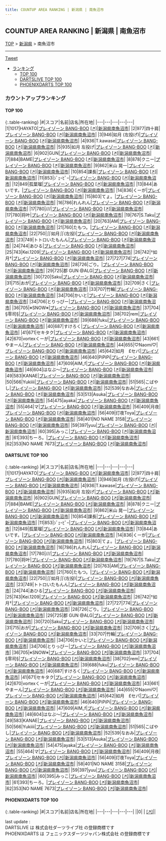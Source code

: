 ```yaml
---
title: COUNTUP AREA RANKING | 新潟県 | 南魚沼市
---
```

## COUNTUP AREA RANKING | 新潟県 | 南魚沼市

[TOP](/darts/rank/) > [新潟県](/darts/rank/新潟県/) > 南魚沼市

___

<a href="https://twitter.com/share?ref_src=twsrc%5Etfw" data-text="COUNTUP AREA RANKING | 新潟県南魚沼市" class="twitter-share-button" data-hashtags="DARTSLIVE,PHOENIXDARTS,darts,ダーツ" data-show-count="false">Tweet</a>

* [ランキング](#カウントアップランキング)
    * [TOP 100](#top-100)
    * [DARTSLIVE TOP 100](#dartslive-top-100)
    * [PHOENIXDARTS TOP 100](#phoenixdarts-top-100)

### カウントアップランキング

#### TOP 100



{:.table-ranking}
|#|スコア|名前|店名|所在地|
|---|---|---|---|---|
|1|1017|<span class="rank-name-dl">HAYATO</span>|<a href="/darts/rank/shops/83662fe3fa4c6ec125d56fb0e5c39bac.html">プレイゾーン BANG-BOO</a> <a href="https://search.dartslive.com/jp/shop/83662fe3fa4c6ec125d56fb0e5c39bac">[↗]</a>|<a href="/darts/rank/新潟県/南魚沼市">新潟県南魚沼市</a>|
|2|977|<span class="rank-name-dl">四十肩</span>|<a href="/darts/rank/shops/83662fe3fa4c6ec125d56fb0e5c39bac.html">プレイゾーン BANG-BOO</a> <a href="https://search.dartslive.com/jp/shop/83662fe3fa4c6ec125d56fb0e5c39bac">[↗]</a>|<a href="/darts/rank/新潟県/南魚沼市">新潟県南魚沼市</a>|
|3|946|<span class="rank-name-dl">如月 (左投げ)</span>|<a href="/darts/rank/shops/83662fe3fa4c6ec125d56fb0e5c39bac.html">プレイゾーン BANG-BOO</a> <a href="https://search.dartslive.com/jp/shop/83662fe3fa4c6ec125d56fb0e5c39bac">[↗]</a>|<a href="/darts/rank/新潟県/南魚沼市">新潟県南魚沼市</a>|
|4|936|<span class="rank-name-dl">T.kawase</span>|<a href="/darts/rank/shops/83662fe3fa4c6ec125d56fb0e5c39bac.html">プレイゾーン BANG-BOO</a> <a href="https://search.dartslive.com/jp/shop/83662fe3fa4c6ec125d56fb0e5c39bac">[↗]</a>|<a href="/darts/rank/新潟県/南魚沼市">新潟県南魚沼市</a>|
|5|935|<span class="rank-name-dl">如月 左投げ</span>|<a href="/darts/rank/shops/83662fe3fa4c6ec125d56fb0e5c39bac.html">プレイゾーン BANG-BOO</a> <a href="https://search.dartslive.com/jp/shop/83662fe3fa4c6ec125d56fb0e5c39bac">[↗]</a>|<a href="/darts/rank/新潟県/南魚沼市">新潟県南魚沼市</a>|
|6|902|<span class="rank-name-dl">GUN</span>|<a href="/darts/rank/shops/83662fe3fa4c6ec125d56fb0e5c39bac.html">プレイゾーン BANG-BOO</a> <a href="https://search.dartslive.com/jp/shop/83662fe3fa4c6ec125d56fb0e5c39bac">[↗]</a>|<a href="/darts/rank/新潟県/南魚沼市">新潟県南魚沼市</a>|
|7|884|<span class="rank-name-dl">BAME</span>|<a href="/darts/rank/shops/83662fe3fa4c6ec125d56fb0e5c39bac.html">プレイゾーン BANG-BOO</a> <a href="https://search.dartslive.com/jp/shop/83662fe3fa4c6ec125d56fb0e5c39bac">[↗]</a>|<a href="/darts/rank/新潟県/南魚沼市">新潟県南魚沼市</a>|
|8|878|<span class="rank-name-dl">クニー</span>|<a href="/darts/rank/shops/83662fe3fa4c6ec125d56fb0e5c39bac.html">プレイゾーン BANG-BOO</a> <a href="https://search.dartslive.com/jp/shop/83662fe3fa4c6ec125d56fb0e5c39bac">[↗]</a>|<a href="/darts/rank/新潟県/南魚沼市">新潟県南魚沼市</a>|
|9|862|<span class="rank-name-dl">米山 晃一</span>|<a href="/darts/rank/shops/83662fe3fa4c6ec125d56fb0e5c39bac.html">プレイゾーン BANG-BOO</a> <a href="https://search.dartslive.com/jp/shop/83662fe3fa4c6ec125d56fb0e5c39bac">[↗]</a>|<a href="/darts/rank/新潟県/南魚沼市">新潟県南魚沼市</a>|
|10|854|<span class="rank-name-dl">課長</span>|<a href="/darts/rank/shops/83662fe3fa4c6ec125d56fb0e5c39bac.html">プレイゾーン BANG-BOO</a> <a href="https://search.dartslive.com/jp/shop/83662fe3fa4c6ec125d56fb0e5c39bac">[↗]</a>|<a href="/darts/rank/新潟県/南魚沼市">新潟県南魚沼市</a>|
|11|853|<span class="rank-name-dl">ｼﾞｪｰﾋﾟｰ</span>|<a href="/darts/rank/shops/83662fe3fa4c6ec125d56fb0e5c39bac.html">プレイゾーン BANG-BOO</a> <a href="https://search.dartslive.com/jp/shop/83662fe3fa4c6ec125d56fb0e5c39bac">[↗]</a>|<a href="/darts/rank/新潟県/南魚沼市">新潟県南魚沼市</a>|
|12|849|<span class="rank-name-dl">孤葉瑠</span>|<a href="/darts/rank/shops/83662fe3fa4c6ec125d56fb0e5c39bac.html">プレイゾーン BANG-BOO</a> <a href="https://search.dartslive.com/jp/shop/83662fe3fa4c6ec125d56fb0e5c39bac">[↗]</a>|<a href="/darts/rank/新潟県/南魚沼市">新潟県南魚沼市</a>|
|13|844|<span class="rank-name-dl">あいです。</span>|<a href="/darts/rank/shops/83662fe3fa4c6ec125d56fb0e5c39bac.html">プレイゾーン BANG-BOO</a> <a href="https://search.dartslive.com/jp/shop/83662fe3fa4c6ec125d56fb0e5c39bac">[↗]</a>|<a href="/darts/rank/新潟県/南魚沼市">新潟県南魚沼市</a>|
|14|836|<span class="rank-name-dl">くーが</span>|<a href="/darts/rank/shops/83662fe3fa4c6ec125d56fb0e5c39bac.html">プレイゾーン BANG-BOO</a> <a href="https://search.dartslive.com/jp/shop/83662fe3fa4c6ec125d56fb0e5c39bac">[↗]</a>|<a href="/darts/rank/新潟県/南魚沼市">新潟県南魚沼市</a>|
|15|803|<span class="rank-name-dl">てょ。</span>|<a href="/darts/rank/shops/83662fe3fa4c6ec125d56fb0e5c39bac.html">プレイゾーン BANG-BOO</a> <a href="https://search.dartslive.com/jp/shop/83662fe3fa4c6ec125d56fb0e5c39bac">[↗]</a>|<a href="/darts/rank/新潟県/南魚沼市">新潟県南魚沼市</a>|
|16|786|<span class="rank-name-dl">れんれん</span>|<a href="/darts/rank/shops/83662fe3fa4c6ec125d56fb0e5c39bac.html">プレイゾーン BANG-BOO</a> <a href="https://search.dartslive.com/jp/shop/83662fe3fa4c6ec125d56fb0e5c39bac">[↗]</a>|<a href="/darts/rank/新潟県/南魚沼市">新潟県南魚沼市</a>|
|17|780|<span class="rank-name-dl">///</span>|<a href="/darts/rank/shops/83662fe3fa4c6ec125d56fb0e5c39bac.html">プレイゾーン BANG-BOO</a> <a href="https://search.dartslive.com/jp/shop/83662fe3fa4c6ec125d56fb0e5c39bac">[↗]</a>|<a href="/darts/rank/新潟県/南魚沼市">新潟県南魚沼市</a>|
|17|780|<span class="rank-name-dl">将叶</span>|<a href="/darts/rank/shops/83662fe3fa4c6ec125d56fb0e5c39bac.html">プレイゾーン BANG-BOO</a> <a href="https://search.dartslive.com/jp/shop/83662fe3fa4c6ec125d56fb0e5c39bac">[↗]</a>|<a href="/darts/rank/新潟県/南魚沼市">新潟県南魚沼市</a>|
|19|767|<span class="rank-name-dl">S.Taku</span>|<a href="/darts/rank/shops/83662fe3fa4c6ec125d56fb0e5c39bac.html">プレイゾーン BANG-BOO</a> <a href="https://search.dartslive.com/jp/shop/83662fe3fa4c6ec125d56fb0e5c39bac">[↗]</a>|<a href="/darts/rank/新潟県/南魚沼市">新潟県南魚沼市</a>|
|20|763|<span class="rank-name-dl">AM</span>|<a href="/darts/rank/shops/83662fe3fa4c6ec125d56fb0e5c39bac.html">プレイゾーン BANG-BOO</a> <a href="https://search.dartslive.com/jp/shop/83662fe3fa4c6ec125d56fb0e5c39bac">[↗]</a>|<a href="/darts/rank/新潟県/南魚沼市">新潟県南魚沼市</a>|
|21|760|<span class="rank-name-dl">たもつ。</span>|<a href="/darts/rank/shops/83662fe3fa4c6ec125d56fb0e5c39bac.html">プレイゾーン BANG-BOO</a> <a href="https://search.dartslive.com/jp/shop/83662fe3fa4c6ec125d56fb0e5c39bac">[↗]</a>|<a href="/darts/rank/新潟県/南魚沼市">新潟県南魚沼市</a>|
|22|750|<span class="rank-name-dl">∬如月∬(左投)</span>|<a href="/darts/rank/shops/83662fe3fa4c6ec125d56fb0e5c39bac.html">プレイゾーン BANG-BOO</a> <a href="https://search.dartslive.com/jp/shop/83662fe3fa4c6ec125d56fb0e5c39bac">[↗]</a>|<a href="/darts/rank/新潟県/南魚沼市">新潟県南魚沼市</a>|
|23|749|<span class="rank-name-dl">トトロいたもんん</span>|<a href="/darts/rank/shops/83662fe3fa4c6ec125d56fb0e5c39bac.html">プレイゾーン BANG-BOO</a> <a href="https://search.dartslive.com/jp/shop/83662fe3fa4c6ec125d56fb0e5c39bac">[↗]</a>|<a href="/darts/rank/新潟県/南魚沼市">新潟県南魚沼市</a>|
|24|744|<span class="rank-name-dl">あひる</span>|<a href="/darts/rank/shops/83662fe3fa4c6ec125d56fb0e5c39bac.html">プレイゾーン BANG-BOO</a> <a href="https://search.dartslive.com/jp/shop/83662fe3fa4c6ec125d56fb0e5c39bac">[↗]</a>|<a href="/darts/rank/新潟県/南魚沼市">新潟県南魚沼市</a>|
|25|743|<span class="rank-name-dl">Kei.1209</span>|<a href="/darts/rank/shops/83662fe3fa4c6ec125d56fb0e5c39bac.html">プレイゾーン BANG-BOO</a> <a href="https://search.dartslive.com/jp/shop/83662fe3fa4c6ec125d56fb0e5c39bac">[↗]</a>|<a href="/darts/rank/新潟県/南魚沼市">新潟県南魚沼市</a>|
|26|742|<span class="rank-name-dl">†如月†</span>|<a href="/darts/rank/shops/83662fe3fa4c6ec125d56fb0e5c39bac.html">プレイゾーン BANG-BOO</a> <a href="https://search.dartslive.com/jp/shop/83662fe3fa4c6ec125d56fb0e5c39bac">[↗]</a>|<a href="/darts/rank/新潟県/南魚沼市">新潟県南魚沼市</a>|
|27|727|<span class="rank-name-dl">774</span>|<a href="/darts/rank/shops/83662fe3fa4c6ec125d56fb0e5c39bac.html">プレイゾーン BANG-BOO</a> <a href="https://search.dartslive.com/jp/shop/83662fe3fa4c6ec125d56fb0e5c39bac">[↗]</a>|<a href="/darts/rank/新潟県/南魚沼市">新潟県南魚沼市</a>|
|28|726|<span class="rank-name-dl">ごり。</span>|<a href="/darts/rank/shops/83662fe3fa4c6ec125d56fb0e5c39bac.html">プレイゾーン BANG-BOO</a> <a href="https://search.dartslive.com/jp/shop/83662fe3fa4c6ec125d56fb0e5c39bac">[↗]</a>|<a href="/darts/rank/新潟県/南魚沼市">新潟県南魚沼市</a>|
|29|725|<span class="rank-name-dl">郡 GUN @ALG</span>|<a href="/darts/rank/shops/83662fe3fa4c6ec125d56fb0e5c39bac.html">プレイゾーン BANG-BOO</a> <a href="https://search.dartslive.com/jp/shop/83662fe3fa4c6ec125d56fb0e5c39bac">[↗]</a>|<a href="/darts/rank/新潟県/南魚沼市">新潟県南魚沼市</a>|
|30|720|<span class="rank-name-dl">Saku</span>|<a href="/darts/rank/shops/83662fe3fa4c6ec125d56fb0e5c39bac.html">プレイゾーン BANG-BOO</a> <a href="https://search.dartslive.com/jp/shop/83662fe3fa4c6ec125d56fb0e5c39bac">[↗]</a>|<a href="/darts/rank/新潟県/南魚沼市">新潟県南魚沼市</a>|
|31|715|<span class="rank-name-dl">おが</span>|<a href="/darts/rank/shops/83662fe3fa4c6ec125d56fb0e5c39bac.html">プレイゾーン BANG-BOO</a> <a href="https://search.dartslive.com/jp/shop/83662fe3fa4c6ec125d56fb0e5c39bac">[↗]</a>|<a href="/darts/rank/新潟県/南魚沼市">新潟県南魚沼市</a>|
|32|709|<span class="rank-name-dl">さく</span>|<a href="/darts/rank/shops/83662fe3fa4c6ec125d56fb0e5c39bac.html">プレイゾーン BANG-BOO</a> <a href="https://search.dartslive.com/jp/shop/83662fe3fa4c6ec125d56fb0e5c39bac">[↗]</a>|<a href="/darts/rank/新潟県/南魚沼市">新潟県南魚沼市</a>|
|33|707|<span class="rank-name-dl">竹輪</span>|<a href="/darts/rank/shops/83662fe3fa4c6ec125d56fb0e5c39bac.html">プレイゾーン BANG-BOO</a> <a href="https://search.dartslive.com/jp/shop/83662fe3fa4c6ec125d56fb0e5c39bac">[↗]</a>|<a href="/darts/rank/新潟県/南魚沼市">新潟県南魚沼市</a>|
|34|706|<span class="rank-name-dl">かいと</span>|<a href="/darts/rank/shops/83662fe3fa4c6ec125d56fb0e5c39bac.html">プレイゾーン BANG-BOO</a> <a href="https://search.dartslive.com/jp/shop/83662fe3fa4c6ec125d56fb0e5c39bac">[↗]</a>|<a href="/darts/rank/新潟県/南魚沼市">新潟県南魚沼市</a>|
|34|706|<span class="rank-name-dl">とりっぴー</span>|<a href="/darts/rank/shops/83662fe3fa4c6ec125d56fb0e5c39bac.html">プレイゾーン BANG-BOO</a> <a href="https://search.dartslive.com/jp/shop/83662fe3fa4c6ec125d56fb0e5c39bac">[↗]</a>|<a href="/darts/rank/新潟県/南魚沼市">新潟県南魚沼市</a>|
|36|705|<span class="rank-name-dl">※SNOW※</span>|<a href="/darts/rank/shops/83662fe3fa4c6ec125d56fb0e5c39bac.html">プレイゾーン BANG-BOO</a> <a href="https://search.dartslive.com/jp/shop/83662fe3fa4c6ec125d56fb0e5c39bac">[↗]</a>|<a href="/darts/rank/新潟県/南魚沼市">新潟県南魚沼市</a>|
|37|704|<span class="rank-name-dl">§零司§</span>|<a href="/darts/rank/shops/83662fe3fa4c6ec125d56fb0e5c39bac.html">プレイゾーン BANG-BOO</a> <a href="https://search.dartslive.com/jp/shop/83662fe3fa4c6ec125d56fb0e5c39bac">[↗]</a>|<a href="/darts/rank/新潟県/南魚沼市">新潟県南魚沼市</a>|
|38|702|<span class="rank-name-dl">rem</span>|<a href="/darts/rank/shops/83662fe3fa4c6ec125d56fb0e5c39bac.html">プレイゾーン BANG-BOO</a> <a href="https://search.dartslive.com/jp/shop/83662fe3fa4c6ec125d56fb0e5c39bac">[↗]</a>|<a href="/darts/rank/新潟県/南魚沼市">新潟県南魚沼市</a>|
|39|688|<span class="rank-name-dl">fuku</span>|<a href="/darts/rank/shops/83662fe3fa4c6ec125d56fb0e5c39bac.html">プレイゾーン BANG-BOO</a> <a href="https://search.dartslive.com/jp/shop/83662fe3fa4c6ec125d56fb0e5c39bac">[↗]</a>|<a href="/darts/rank/新潟県/南魚沼市">新潟県南魚沼市</a>|
|40|687|<span class="rank-name-dl">すけろく</span>|<a href="/darts/rank/shops/83662fe3fa4c6ec125d56fb0e5c39bac.html">プレイゾーン BANG-BOO</a> <a href="https://search.dartslive.com/jp/shop/83662fe3fa4c6ec125d56fb0e5c39bac">[↗]</a>|<a href="/darts/rank/新潟県/南魚沼市">新潟県南魚沼市</a>|
|41|671|<span class="rank-name-dl">セキタク</span>|<a href="/darts/rank/shops/83662fe3fa4c6ec125d56fb0e5c39bac.html">プレイゾーン BANG-BOO</a> <a href="https://search.dartslive.com/jp/shop/83662fe3fa4c6ec125d56fb0e5c39bac">[↗]</a>|<a href="/darts/rank/新潟県/南魚沼市">新潟県南魚沼市</a>|
|42|670|<span class="rank-name-dl">vortexくーが</span>|<a href="/darts/rank/shops/83662fe3fa4c6ec125d56fb0e5c39bac.html">プレイゾーン BANG-BOO</a> <a href="https://search.dartslive.com/jp/shop/83662fe3fa4c6ec125d56fb0e5c39bac">[↗]</a>|<a href="/darts/rank/新潟県/南魚沼市">新潟県南魚沼市</a>|
|43|661|<span class="rank-name-dl">やまーん</span>|<a href="/darts/rank/shops/83662fe3fa4c6ec125d56fb0e5c39bac.html">プレイゾーン BANG-BOO</a> <a href="https://search.dartslive.com/jp/shop/83662fe3fa4c6ec125d56fb0e5c39bac">[↗]</a>|<a href="/darts/rank/新潟県/南魚沼市">新潟県南魚沼市</a>|
|44|655|<span class="rank-name-dl">♡Naomi♡</span>|<a href="/darts/rank/shops/83662fe3fa4c6ec125d56fb0e5c39bac.html">プレイゾーン BANG-BOO</a> <a href="https://search.dartslive.com/jp/shop/83662fe3fa4c6ec125d56fb0e5c39bac">[↗]</a>|<a href="/darts/rank/新潟県/南魚沼市">新潟県南魚沼市</a>|
|45|642|<span class="rank-name-dl">如月　£セパ</span>|<a href="/darts/rank/shops/83662fe3fa4c6ec125d56fb0e5c39bac.html">プレイゾーン BANG-BOO</a> <a href="https://search.dartslive.com/jp/shop/83662fe3fa4c6ec125d56fb0e5c39bac">[↗]</a>|<a href="/darts/rank/新潟県/南魚沼市">新潟県南魚沼市</a>|
|46|640|<span class="rank-name-dl">PiPiPi</span>|<a href="/darts/rank/shops/83662fe3fa4c6ec125d56fb0e5c39bac.html">プレイゾーン BANG-BOO</a> <a href="https://search.dartslive.com/jp/shop/83662fe3fa4c6ec125d56fb0e5c39bac">[↗]</a>|<a href="/darts/rank/新潟県/南魚沼市">新潟県南魚沼市</a>|
|47|609|<span class="rank-name-dl">AIM_f</span>|<a href="/darts/rank/shops/83662fe3fa4c6ec125d56fb0e5c39bac.html">プレイゾーン BANG-BOO</a> <a href="https://search.dartslive.com/jp/shop/83662fe3fa4c6ec125d56fb0e5c39bac">[↗]</a>|<a href="/darts/rank/新潟県/南魚沼市">新潟県南魚沼市</a>|
|48|604|<span class="rank-name-dl">はなぶ〜</span>|<a href="/darts/rank/shops/83662fe3fa4c6ec125d56fb0e5c39bac.html">プレイゾーン BANG-BOO</a> <a href="https://search.dartslive.com/jp/shop/83662fe3fa4c6ec125d56fb0e5c39bac">[↗]</a>|<a href="/darts/rank/新潟県/南魚沼市">新潟県南魚沼市</a>|
|49|583|<span class="rank-name-dl">KANAE</span>|<a href="/darts/rank/shops/83662fe3fa4c6ec125d56fb0e5c39bac.html">プレイゾーン BANG-BOO</a> <a href="https://search.dartslive.com/jp/shop/83662fe3fa4c6ec125d56fb0e5c39bac">[↗]</a>|<a href="/darts/rank/新潟県/南魚沼市">新潟県南魚沼市</a>|
|50|566|<span class="rank-name-dl">Yukiiii</span>|<a href="/darts/rank/shops/83662fe3fa4c6ec125d56fb0e5c39bac.html">プレイゾーン BANG-BOO</a> <a href="https://search.dartslive.com/jp/shop/83662fe3fa4c6ec125d56fb0e5c39bac">[↗]</a>|<a href="/darts/rank/新潟県/南魚沼市">新潟県南魚沼市</a>|
|51|565|<span class="rank-name-dl">こばやし</span>|<a href="/darts/rank/shops/83662fe3fa4c6ec125d56fb0e5c39bac.html">プレイゾーン BANG-BOO</a> <a href="https://search.dartslive.com/jp/shop/83662fe3fa4c6ec125d56fb0e5c39bac">[↗]</a>|<a href="/darts/rank/新潟県/南魚沼市">新潟県南魚沼市</a>|
|52|539|<span class="rank-name-dl">なおみ</span>|<a href="/darts/rank/shops/83662fe3fa4c6ec125d56fb0e5c39bac.html">プレイゾーン BANG-BOO</a> <a href="https://search.dartslive.com/jp/shop/83662fe3fa4c6ec125d56fb0e5c39bac">[↗]</a>|<a href="/darts/rank/新潟県/南魚沼市">新潟県南魚沼市</a>|
|53|513|<span class="rank-name-dl">Asuka</span>|<a href="/darts/rank/shops/83662fe3fa4c6ec125d56fb0e5c39bac.html">プレイゾーン BANG-BOO</a> <a href="https://search.dartslive.com/jp/shop/83662fe3fa4c6ec125d56fb0e5c39bac">[↗]</a>|<a href="/darts/rank/新潟県/南魚沼市">新潟県南魚沼市</a>|
|54|475|<span class="rank-name-dl">ayaka</span>|<a href="/darts/rank/shops/83662fe3fa4c6ec125d56fb0e5c39bac.html">プレイゾーン BANG-BOO</a> <a href="https://search.dartslive.com/jp/shop/83662fe3fa4c6ec125d56fb0e5c39bac">[↗]</a>|<a href="/darts/rank/新潟県/南魚沼市">新潟県南魚沼市</a>|
|55|464|<span class="rank-name-dl">マ</span>|<a href="/darts/rank/shops/83662fe3fa4c6ec125d56fb0e5c39bac.html">プレイゾーン BANG-BOO</a> <a href="https://search.dartslive.com/jp/shop/83662fe3fa4c6ec125d56fb0e5c39bac">[↗]</a>|<a href="/darts/rank/新潟県/南魚沼市">新潟県南魚沼市</a>|
|56|409|<span class="rank-name-dl">月夜</span>|<a href="/darts/rank/shops/83662fe3fa4c6ec125d56fb0e5c39bac.html">プレイゾーン BANG-BOO</a> <a href="https://search.dartslive.com/jp/shop/83662fe3fa4c6ec125d56fb0e5c39bac">[↗]</a>|<a href="/darts/rank/新潟県/南魚沼市">新潟県南魚沼市</a>|
|56|409|<span class="rank-name-dl">灯夜Toya</span>|<a href="/darts/rank/shops/83662fe3fa4c6ec125d56fb0e5c39bac.html">プレイゾーン BANG-BOO</a> <a href="https://search.dartslive.com/jp/shop/83662fe3fa4c6ec125d56fb0e5c39bac">[↗]</a>|<a href="/darts/rank/新潟県/南魚沼市">新潟県南魚沼市</a>|
|58|401|<span class="rank-name-dl">NO NAME 3158</span>|<a href="/darts/rank/shops/83662fe3fa4c6ec125d56fb0e5c39bac.html">プレイゾーン BANG-BOO</a> <a href="https://search.dartslive.com/jp/shop/83662fe3fa4c6ec125d56fb0e5c39bac">[↗]</a>|<a href="/darts/rank/新潟県/南魚沼市">新潟県南魚沼市</a>|
|59|397|<span class="rank-name-dl">yuu</span>|<a href="/darts/rank/shops/83662fe3fa4c6ec125d56fb0e5c39bac.html">プレイゾーン BANG-BOO</a> <a href="https://search.dartslive.com/jp/shop/83662fe3fa4c6ec125d56fb0e5c39bac">[↗]</a>|<a href="/darts/rank/新潟県/南魚沼市">新潟県南魚沼市</a>|
|60|395|<span class="rank-name-dl">みっこ</span>|<a href="/darts/rank/shops/83662fe3fa4c6ec125d56fb0e5c39bac.html">プレイゾーン BANG-BOO</a> <a href="https://search.dartslive.com/jp/shop/83662fe3fa4c6ec125d56fb0e5c39bac">[↗]</a>|<a href="/darts/rank/新潟県/南魚沼市">新潟県南魚沼市</a>|
|61|393|<span class="rank-name-dl">ちーろ。</span>|<a href="/darts/rank/shops/83662fe3fa4c6ec125d56fb0e5c39bac.html">プレイゾーン BANG-BOO</a> <a href="https://search.dartslive.com/jp/shop/83662fe3fa4c6ec125d56fb0e5c39bac">[↗]</a>|<a href="/darts/rank/新潟県/南魚沼市">新潟県南魚沼市</a>|
|62|353|<span class="rank-name-dl">NO NAME 7673</span>|<a href="/darts/rank/shops/83662fe3fa4c6ec125d56fb0e5c39bac.html">プレイゾーン BANG-BOO</a> <a href="https://search.dartslive.com/jp/shop/83662fe3fa4c6ec125d56fb0e5c39bac">[↗]</a>|<a href="/darts/rank/新潟県/南魚沼市">新潟県南魚沼市</a>|


#### DARTSLIVE TOP 100



{:.table-ranking}
|#|スコア|名前|店名|所在地|
|---|---|---|---|---|
|1|1017|<span class="rank-name-dl">HAYATO</span>|<a href="/darts/rank/shops/83662fe3fa4c6ec125d56fb0e5c39bac.html">プレイゾーン BANG-BOO</a> <a href="https://search.dartslive.com/jp/shop/83662fe3fa4c6ec125d56fb0e5c39bac">[↗]</a>|<a href="/darts/rank/新潟県/南魚沼市">新潟県南魚沼市</a>|
|2|977|<span class="rank-name-dl">四十肩</span>|<a href="/darts/rank/shops/83662fe3fa4c6ec125d56fb0e5c39bac.html">プレイゾーン BANG-BOO</a> <a href="https://search.dartslive.com/jp/shop/83662fe3fa4c6ec125d56fb0e5c39bac">[↗]</a>|<a href="/darts/rank/新潟県/南魚沼市">新潟県南魚沼市</a>|
|3|946|<span class="rank-name-dl">如月 (左投げ)</span>|<a href="/darts/rank/shops/83662fe3fa4c6ec125d56fb0e5c39bac.html">プレイゾーン BANG-BOO</a> <a href="https://search.dartslive.com/jp/shop/83662fe3fa4c6ec125d56fb0e5c39bac">[↗]</a>|<a href="/darts/rank/新潟県/南魚沼市">新潟県南魚沼市</a>|
|4|936|<span class="rank-name-dl">T.kawase</span>|<a href="/darts/rank/shops/83662fe3fa4c6ec125d56fb0e5c39bac.html">プレイゾーン BANG-BOO</a> <a href="https://search.dartslive.com/jp/shop/83662fe3fa4c6ec125d56fb0e5c39bac">[↗]</a>|<a href="/darts/rank/新潟県/南魚沼市">新潟県南魚沼市</a>|
|5|935|<span class="rank-name-dl">如月 左投げ</span>|<a href="/darts/rank/shops/83662fe3fa4c6ec125d56fb0e5c39bac.html">プレイゾーン BANG-BOO</a> <a href="https://search.dartslive.com/jp/shop/83662fe3fa4c6ec125d56fb0e5c39bac">[↗]</a>|<a href="/darts/rank/新潟県/南魚沼市">新潟県南魚沼市</a>|
|6|902|<span class="rank-name-dl">GUN</span>|<a href="/darts/rank/shops/83662fe3fa4c6ec125d56fb0e5c39bac.html">プレイゾーン BANG-BOO</a> <a href="https://search.dartslive.com/jp/shop/83662fe3fa4c6ec125d56fb0e5c39bac">[↗]</a>|<a href="/darts/rank/新潟県/南魚沼市">新潟県南魚沼市</a>|
|7|884|<span class="rank-name-dl">BAME</span>|<a href="/darts/rank/shops/83662fe3fa4c6ec125d56fb0e5c39bac.html">プレイゾーン BANG-BOO</a> <a href="https://search.dartslive.com/jp/shop/83662fe3fa4c6ec125d56fb0e5c39bac">[↗]</a>|<a href="/darts/rank/新潟県/南魚沼市">新潟県南魚沼市</a>|
|8|878|<span class="rank-name-dl">クニー</span>|<a href="/darts/rank/shops/83662fe3fa4c6ec125d56fb0e5c39bac.html">プレイゾーン BANG-BOO</a> <a href="https://search.dartslive.com/jp/shop/83662fe3fa4c6ec125d56fb0e5c39bac">[↗]</a>|<a href="/darts/rank/新潟県/南魚沼市">新潟県南魚沼市</a>|
|9|862|<span class="rank-name-dl">米山 晃一</span>|<a href="/darts/rank/shops/83662fe3fa4c6ec125d56fb0e5c39bac.html">プレイゾーン BANG-BOO</a> <a href="https://search.dartslive.com/jp/shop/83662fe3fa4c6ec125d56fb0e5c39bac">[↗]</a>|<a href="/darts/rank/新潟県/南魚沼市">新潟県南魚沼市</a>|
|10|854|<span class="rank-name-dl">課長</span>|<a href="/darts/rank/shops/83662fe3fa4c6ec125d56fb0e5c39bac.html">プレイゾーン BANG-BOO</a> <a href="https://search.dartslive.com/jp/shop/83662fe3fa4c6ec125d56fb0e5c39bac">[↗]</a>|<a href="/darts/rank/新潟県/南魚沼市">新潟県南魚沼市</a>|
|11|853|<span class="rank-name-dl">ｼﾞｪｰﾋﾟｰ</span>|<a href="/darts/rank/shops/83662fe3fa4c6ec125d56fb0e5c39bac.html">プレイゾーン BANG-BOO</a> <a href="https://search.dartslive.com/jp/shop/83662fe3fa4c6ec125d56fb0e5c39bac">[↗]</a>|<a href="/darts/rank/新潟県/南魚沼市">新潟県南魚沼市</a>|
|12|849|<span class="rank-name-dl">孤葉瑠</span>|<a href="/darts/rank/shops/83662fe3fa4c6ec125d56fb0e5c39bac.html">プレイゾーン BANG-BOO</a> <a href="https://search.dartslive.com/jp/shop/83662fe3fa4c6ec125d56fb0e5c39bac">[↗]</a>|<a href="/darts/rank/新潟県/南魚沼市">新潟県南魚沼市</a>|
|13|844|<span class="rank-name-dl">あいです。</span>|<a href="/darts/rank/shops/83662fe3fa4c6ec125d56fb0e5c39bac.html">プレイゾーン BANG-BOO</a> <a href="https://search.dartslive.com/jp/shop/83662fe3fa4c6ec125d56fb0e5c39bac">[↗]</a>|<a href="/darts/rank/新潟県/南魚沼市">新潟県南魚沼市</a>|
|14|836|<span class="rank-name-dl">くーが</span>|<a href="/darts/rank/shops/83662fe3fa4c6ec125d56fb0e5c39bac.html">プレイゾーン BANG-BOO</a> <a href="https://search.dartslive.com/jp/shop/83662fe3fa4c6ec125d56fb0e5c39bac">[↗]</a>|<a href="/darts/rank/新潟県/南魚沼市">新潟県南魚沼市</a>|
|15|803|<span class="rank-name-dl">てょ。</span>|<a href="/darts/rank/shops/83662fe3fa4c6ec125d56fb0e5c39bac.html">プレイゾーン BANG-BOO</a> <a href="https://search.dartslive.com/jp/shop/83662fe3fa4c6ec125d56fb0e5c39bac">[↗]</a>|<a href="/darts/rank/新潟県/南魚沼市">新潟県南魚沼市</a>|
|16|786|<span class="rank-name-dl">れんれん</span>|<a href="/darts/rank/shops/83662fe3fa4c6ec125d56fb0e5c39bac.html">プレイゾーン BANG-BOO</a> <a href="https://search.dartslive.com/jp/shop/83662fe3fa4c6ec125d56fb0e5c39bac">[↗]</a>|<a href="/darts/rank/新潟県/南魚沼市">新潟県南魚沼市</a>|
|17|780|<span class="rank-name-dl">///</span>|<a href="/darts/rank/shops/83662fe3fa4c6ec125d56fb0e5c39bac.html">プレイゾーン BANG-BOO</a> <a href="https://search.dartslive.com/jp/shop/83662fe3fa4c6ec125d56fb0e5c39bac">[↗]</a>|<a href="/darts/rank/新潟県/南魚沼市">新潟県南魚沼市</a>|
|17|780|<span class="rank-name-dl">将叶</span>|<a href="/darts/rank/shops/83662fe3fa4c6ec125d56fb0e5c39bac.html">プレイゾーン BANG-BOO</a> <a href="https://search.dartslive.com/jp/shop/83662fe3fa4c6ec125d56fb0e5c39bac">[↗]</a>|<a href="/darts/rank/新潟県/南魚沼市">新潟県南魚沼市</a>|
|19|767|<span class="rank-name-dl">S.Taku</span>|<a href="/darts/rank/shops/83662fe3fa4c6ec125d56fb0e5c39bac.html">プレイゾーン BANG-BOO</a> <a href="https://search.dartslive.com/jp/shop/83662fe3fa4c6ec125d56fb0e5c39bac">[↗]</a>|<a href="/darts/rank/新潟県/南魚沼市">新潟県南魚沼市</a>|
|20|763|<span class="rank-name-dl">AM</span>|<a href="/darts/rank/shops/83662fe3fa4c6ec125d56fb0e5c39bac.html">プレイゾーン BANG-BOO</a> <a href="https://search.dartslive.com/jp/shop/83662fe3fa4c6ec125d56fb0e5c39bac">[↗]</a>|<a href="/darts/rank/新潟県/南魚沼市">新潟県南魚沼市</a>|
|21|760|<span class="rank-name-dl">たもつ。</span>|<a href="/darts/rank/shops/83662fe3fa4c6ec125d56fb0e5c39bac.html">プレイゾーン BANG-BOO</a> <a href="https://search.dartslive.com/jp/shop/83662fe3fa4c6ec125d56fb0e5c39bac">[↗]</a>|<a href="/darts/rank/新潟県/南魚沼市">新潟県南魚沼市</a>|
|22|750|<span class="rank-name-dl">∬如月∬(左投)</span>|<a href="/darts/rank/shops/83662fe3fa4c6ec125d56fb0e5c39bac.html">プレイゾーン BANG-BOO</a> <a href="https://search.dartslive.com/jp/shop/83662fe3fa4c6ec125d56fb0e5c39bac">[↗]</a>|<a href="/darts/rank/新潟県/南魚沼市">新潟県南魚沼市</a>|
|23|749|<span class="rank-name-dl">トトロいたもんん</span>|<a href="/darts/rank/shops/83662fe3fa4c6ec125d56fb0e5c39bac.html">プレイゾーン BANG-BOO</a> <a href="https://search.dartslive.com/jp/shop/83662fe3fa4c6ec125d56fb0e5c39bac">[↗]</a>|<a href="/darts/rank/新潟県/南魚沼市">新潟県南魚沼市</a>|
|24|744|<span class="rank-name-dl">あひる</span>|<a href="/darts/rank/shops/83662fe3fa4c6ec125d56fb0e5c39bac.html">プレイゾーン BANG-BOO</a> <a href="https://search.dartslive.com/jp/shop/83662fe3fa4c6ec125d56fb0e5c39bac">[↗]</a>|<a href="/darts/rank/新潟県/南魚沼市">新潟県南魚沼市</a>|
|25|743|<span class="rank-name-dl">Kei.1209</span>|<a href="/darts/rank/shops/83662fe3fa4c6ec125d56fb0e5c39bac.html">プレイゾーン BANG-BOO</a> <a href="https://search.dartslive.com/jp/shop/83662fe3fa4c6ec125d56fb0e5c39bac">[↗]</a>|<a href="/darts/rank/新潟県/南魚沼市">新潟県南魚沼市</a>|
|26|742|<span class="rank-name-dl">†如月†</span>|<a href="/darts/rank/shops/83662fe3fa4c6ec125d56fb0e5c39bac.html">プレイゾーン BANG-BOO</a> <a href="https://search.dartslive.com/jp/shop/83662fe3fa4c6ec125d56fb0e5c39bac">[↗]</a>|<a href="/darts/rank/新潟県/南魚沼市">新潟県南魚沼市</a>|
|27|727|<span class="rank-name-dl">774</span>|<a href="/darts/rank/shops/83662fe3fa4c6ec125d56fb0e5c39bac.html">プレイゾーン BANG-BOO</a> <a href="https://search.dartslive.com/jp/shop/83662fe3fa4c6ec125d56fb0e5c39bac">[↗]</a>|<a href="/darts/rank/新潟県/南魚沼市">新潟県南魚沼市</a>|
|28|726|<span class="rank-name-dl">ごり。</span>|<a href="/darts/rank/shops/83662fe3fa4c6ec125d56fb0e5c39bac.html">プレイゾーン BANG-BOO</a> <a href="https://search.dartslive.com/jp/shop/83662fe3fa4c6ec125d56fb0e5c39bac">[↗]</a>|<a href="/darts/rank/新潟県/南魚沼市">新潟県南魚沼市</a>|
|29|725|<span class="rank-name-dl">郡 GUN @ALG</span>|<a href="/darts/rank/shops/83662fe3fa4c6ec125d56fb0e5c39bac.html">プレイゾーン BANG-BOO</a> <a href="https://search.dartslive.com/jp/shop/83662fe3fa4c6ec125d56fb0e5c39bac">[↗]</a>|<a href="/darts/rank/新潟県/南魚沼市">新潟県南魚沼市</a>|
|30|720|<span class="rank-name-dl">Saku</span>|<a href="/darts/rank/shops/83662fe3fa4c6ec125d56fb0e5c39bac.html">プレイゾーン BANG-BOO</a> <a href="https://search.dartslive.com/jp/shop/83662fe3fa4c6ec125d56fb0e5c39bac">[↗]</a>|<a href="/darts/rank/新潟県/南魚沼市">新潟県南魚沼市</a>|
|31|715|<span class="rank-name-dl">おが</span>|<a href="/darts/rank/shops/83662fe3fa4c6ec125d56fb0e5c39bac.html">プレイゾーン BANG-BOO</a> <a href="https://search.dartslive.com/jp/shop/83662fe3fa4c6ec125d56fb0e5c39bac">[↗]</a>|<a href="/darts/rank/新潟県/南魚沼市">新潟県南魚沼市</a>|
|32|709|<span class="rank-name-dl">さく</span>|<a href="/darts/rank/shops/83662fe3fa4c6ec125d56fb0e5c39bac.html">プレイゾーン BANG-BOO</a> <a href="https://search.dartslive.com/jp/shop/83662fe3fa4c6ec125d56fb0e5c39bac">[↗]</a>|<a href="/darts/rank/新潟県/南魚沼市">新潟県南魚沼市</a>|
|33|707|<span class="rank-name-dl">竹輪</span>|<a href="/darts/rank/shops/83662fe3fa4c6ec125d56fb0e5c39bac.html">プレイゾーン BANG-BOO</a> <a href="https://search.dartslive.com/jp/shop/83662fe3fa4c6ec125d56fb0e5c39bac">[↗]</a>|<a href="/darts/rank/新潟県/南魚沼市">新潟県南魚沼市</a>|
|34|706|<span class="rank-name-dl">かいと</span>|<a href="/darts/rank/shops/83662fe3fa4c6ec125d56fb0e5c39bac.html">プレイゾーン BANG-BOO</a> <a href="https://search.dartslive.com/jp/shop/83662fe3fa4c6ec125d56fb0e5c39bac">[↗]</a>|<a href="/darts/rank/新潟県/南魚沼市">新潟県南魚沼市</a>|
|34|706|<span class="rank-name-dl">とりっぴー</span>|<a href="/darts/rank/shops/83662fe3fa4c6ec125d56fb0e5c39bac.html">プレイゾーン BANG-BOO</a> <a href="https://search.dartslive.com/jp/shop/83662fe3fa4c6ec125d56fb0e5c39bac">[↗]</a>|<a href="/darts/rank/新潟県/南魚沼市">新潟県南魚沼市</a>|
|36|705|<span class="rank-name-dl">※SNOW※</span>|<a href="/darts/rank/shops/83662fe3fa4c6ec125d56fb0e5c39bac.html">プレイゾーン BANG-BOO</a> <a href="https://search.dartslive.com/jp/shop/83662fe3fa4c6ec125d56fb0e5c39bac">[↗]</a>|<a href="/darts/rank/新潟県/南魚沼市">新潟県南魚沼市</a>|
|37|704|<span class="rank-name-dl">§零司§</span>|<a href="/darts/rank/shops/83662fe3fa4c6ec125d56fb0e5c39bac.html">プレイゾーン BANG-BOO</a> <a href="https://search.dartslive.com/jp/shop/83662fe3fa4c6ec125d56fb0e5c39bac">[↗]</a>|<a href="/darts/rank/新潟県/南魚沼市">新潟県南魚沼市</a>|
|38|702|<span class="rank-name-dl">rem</span>|<a href="/darts/rank/shops/83662fe3fa4c6ec125d56fb0e5c39bac.html">プレイゾーン BANG-BOO</a> <a href="https://search.dartslive.com/jp/shop/83662fe3fa4c6ec125d56fb0e5c39bac">[↗]</a>|<a href="/darts/rank/新潟県/南魚沼市">新潟県南魚沼市</a>|
|39|688|<span class="rank-name-dl">fuku</span>|<a href="/darts/rank/shops/83662fe3fa4c6ec125d56fb0e5c39bac.html">プレイゾーン BANG-BOO</a> <a href="https://search.dartslive.com/jp/shop/83662fe3fa4c6ec125d56fb0e5c39bac">[↗]</a>|<a href="/darts/rank/新潟県/南魚沼市">新潟県南魚沼市</a>|
|40|687|<span class="rank-name-dl">すけろく</span>|<a href="/darts/rank/shops/83662fe3fa4c6ec125d56fb0e5c39bac.html">プレイゾーン BANG-BOO</a> <a href="https://search.dartslive.com/jp/shop/83662fe3fa4c6ec125d56fb0e5c39bac">[↗]</a>|<a href="/darts/rank/新潟県/南魚沼市">新潟県南魚沼市</a>|
|41|671|<span class="rank-name-dl">セキタク</span>|<a href="/darts/rank/shops/83662fe3fa4c6ec125d56fb0e5c39bac.html">プレイゾーン BANG-BOO</a> <a href="https://search.dartslive.com/jp/shop/83662fe3fa4c6ec125d56fb0e5c39bac">[↗]</a>|<a href="/darts/rank/新潟県/南魚沼市">新潟県南魚沼市</a>|
|42|670|<span class="rank-name-dl">vortexくーが</span>|<a href="/darts/rank/shops/83662fe3fa4c6ec125d56fb0e5c39bac.html">プレイゾーン BANG-BOO</a> <a href="https://search.dartslive.com/jp/shop/83662fe3fa4c6ec125d56fb0e5c39bac">[↗]</a>|<a href="/darts/rank/新潟県/南魚沼市">新潟県南魚沼市</a>|
|43|661|<span class="rank-name-dl">やまーん</span>|<a href="/darts/rank/shops/83662fe3fa4c6ec125d56fb0e5c39bac.html">プレイゾーン BANG-BOO</a> <a href="https://search.dartslive.com/jp/shop/83662fe3fa4c6ec125d56fb0e5c39bac">[↗]</a>|<a href="/darts/rank/新潟県/南魚沼市">新潟県南魚沼市</a>|
|44|655|<span class="rank-name-dl">♡Naomi♡</span>|<a href="/darts/rank/shops/83662fe3fa4c6ec125d56fb0e5c39bac.html">プレイゾーン BANG-BOO</a> <a href="https://search.dartslive.com/jp/shop/83662fe3fa4c6ec125d56fb0e5c39bac">[↗]</a>|<a href="/darts/rank/新潟県/南魚沼市">新潟県南魚沼市</a>|
|45|642|<span class="rank-name-dl">如月　£セパ</span>|<a href="/darts/rank/shops/83662fe3fa4c6ec125d56fb0e5c39bac.html">プレイゾーン BANG-BOO</a> <a href="https://search.dartslive.com/jp/shop/83662fe3fa4c6ec125d56fb0e5c39bac">[↗]</a>|<a href="/darts/rank/新潟県/南魚沼市">新潟県南魚沼市</a>|
|46|640|<span class="rank-name-dl">PiPiPi</span>|<a href="/darts/rank/shops/83662fe3fa4c6ec125d56fb0e5c39bac.html">プレイゾーン BANG-BOO</a> <a href="https://search.dartslive.com/jp/shop/83662fe3fa4c6ec125d56fb0e5c39bac">[↗]</a>|<a href="/darts/rank/新潟県/南魚沼市">新潟県南魚沼市</a>|
|47|609|<span class="rank-name-dl">AIM_f</span>|<a href="/darts/rank/shops/83662fe3fa4c6ec125d56fb0e5c39bac.html">プレイゾーン BANG-BOO</a> <a href="https://search.dartslive.com/jp/shop/83662fe3fa4c6ec125d56fb0e5c39bac">[↗]</a>|<a href="/darts/rank/新潟県/南魚沼市">新潟県南魚沼市</a>|
|48|604|<span class="rank-name-dl">はなぶ〜</span>|<a href="/darts/rank/shops/83662fe3fa4c6ec125d56fb0e5c39bac.html">プレイゾーン BANG-BOO</a> <a href="https://search.dartslive.com/jp/shop/83662fe3fa4c6ec125d56fb0e5c39bac">[↗]</a>|<a href="/darts/rank/新潟県/南魚沼市">新潟県南魚沼市</a>|
|49|583|<span class="rank-name-dl">KANAE</span>|<a href="/darts/rank/shops/83662fe3fa4c6ec125d56fb0e5c39bac.html">プレイゾーン BANG-BOO</a> <a href="https://search.dartslive.com/jp/shop/83662fe3fa4c6ec125d56fb0e5c39bac">[↗]</a>|<a href="/darts/rank/新潟県/南魚沼市">新潟県南魚沼市</a>|
|50|566|<span class="rank-name-dl">Yukiiii</span>|<a href="/darts/rank/shops/83662fe3fa4c6ec125d56fb0e5c39bac.html">プレイゾーン BANG-BOO</a> <a href="https://search.dartslive.com/jp/shop/83662fe3fa4c6ec125d56fb0e5c39bac">[↗]</a>|<a href="/darts/rank/新潟県/南魚沼市">新潟県南魚沼市</a>|
|51|565|<span class="rank-name-dl">こばやし</span>|<a href="/darts/rank/shops/83662fe3fa4c6ec125d56fb0e5c39bac.html">プレイゾーン BANG-BOO</a> <a href="https://search.dartslive.com/jp/shop/83662fe3fa4c6ec125d56fb0e5c39bac">[↗]</a>|<a href="/darts/rank/新潟県/南魚沼市">新潟県南魚沼市</a>|
|52|539|<span class="rank-name-dl">なおみ</span>|<a href="/darts/rank/shops/83662fe3fa4c6ec125d56fb0e5c39bac.html">プレイゾーン BANG-BOO</a> <a href="https://search.dartslive.com/jp/shop/83662fe3fa4c6ec125d56fb0e5c39bac">[↗]</a>|<a href="/darts/rank/新潟県/南魚沼市">新潟県南魚沼市</a>|
|53|513|<span class="rank-name-dl">Asuka</span>|<a href="/darts/rank/shops/83662fe3fa4c6ec125d56fb0e5c39bac.html">プレイゾーン BANG-BOO</a> <a href="https://search.dartslive.com/jp/shop/83662fe3fa4c6ec125d56fb0e5c39bac">[↗]</a>|<a href="/darts/rank/新潟県/南魚沼市">新潟県南魚沼市</a>|
|54|475|<span class="rank-name-dl">ayaka</span>|<a href="/darts/rank/shops/83662fe3fa4c6ec125d56fb0e5c39bac.html">プレイゾーン BANG-BOO</a> <a href="https://search.dartslive.com/jp/shop/83662fe3fa4c6ec125d56fb0e5c39bac">[↗]</a>|<a href="/darts/rank/新潟県/南魚沼市">新潟県南魚沼市</a>|
|55|464|<span class="rank-name-dl">マ</span>|<a href="/darts/rank/shops/83662fe3fa4c6ec125d56fb0e5c39bac.html">プレイゾーン BANG-BOO</a> <a href="https://search.dartslive.com/jp/shop/83662fe3fa4c6ec125d56fb0e5c39bac">[↗]</a>|<a href="/darts/rank/新潟県/南魚沼市">新潟県南魚沼市</a>|
|56|409|<span class="rank-name-dl">月夜</span>|<a href="/darts/rank/shops/83662fe3fa4c6ec125d56fb0e5c39bac.html">プレイゾーン BANG-BOO</a> <a href="https://search.dartslive.com/jp/shop/83662fe3fa4c6ec125d56fb0e5c39bac">[↗]</a>|<a href="/darts/rank/新潟県/南魚沼市">新潟県南魚沼市</a>|
|56|409|<span class="rank-name-dl">灯夜Toya</span>|<a href="/darts/rank/shops/83662fe3fa4c6ec125d56fb0e5c39bac.html">プレイゾーン BANG-BOO</a> <a href="https://search.dartslive.com/jp/shop/83662fe3fa4c6ec125d56fb0e5c39bac">[↗]</a>|<a href="/darts/rank/新潟県/南魚沼市">新潟県南魚沼市</a>|
|58|401|<span class="rank-name-dl">NO NAME 3158</span>|<a href="/darts/rank/shops/83662fe3fa4c6ec125d56fb0e5c39bac.html">プレイゾーン BANG-BOO</a> <a href="https://search.dartslive.com/jp/shop/83662fe3fa4c6ec125d56fb0e5c39bac">[↗]</a>|<a href="/darts/rank/新潟県/南魚沼市">新潟県南魚沼市</a>|
|59|397|<span class="rank-name-dl">yuu</span>|<a href="/darts/rank/shops/83662fe3fa4c6ec125d56fb0e5c39bac.html">プレイゾーン BANG-BOO</a> <a href="https://search.dartslive.com/jp/shop/83662fe3fa4c6ec125d56fb0e5c39bac">[↗]</a>|<a href="/darts/rank/新潟県/南魚沼市">新潟県南魚沼市</a>|
|60|395|<span class="rank-name-dl">みっこ</span>|<a href="/darts/rank/shops/83662fe3fa4c6ec125d56fb0e5c39bac.html">プレイゾーン BANG-BOO</a> <a href="https://search.dartslive.com/jp/shop/83662fe3fa4c6ec125d56fb0e5c39bac">[↗]</a>|<a href="/darts/rank/新潟県/南魚沼市">新潟県南魚沼市</a>|
|61|393|<span class="rank-name-dl">ちーろ。</span>|<a href="/darts/rank/shops/83662fe3fa4c6ec125d56fb0e5c39bac.html">プレイゾーン BANG-BOO</a> <a href="https://search.dartslive.com/jp/shop/83662fe3fa4c6ec125d56fb0e5c39bac">[↗]</a>|<a href="/darts/rank/新潟県/南魚沼市">新潟県南魚沼市</a>|
|62|353|<span class="rank-name-dl">NO NAME 7673</span>|<a href="/darts/rank/shops/83662fe3fa4c6ec125d56fb0e5c39bac.html">プレイゾーン BANG-BOO</a> <a href="https://search.dartslive.com/jp/shop/83662fe3fa4c6ec125d56fb0e5c39bac">[↗]</a>|<a href="/darts/rank/新潟県/南魚沼市">新潟県南魚沼市</a>|


#### PHOENIXDARTS TOP 100



{:.table-ranking}
|#|スコア|名前|店名|所在地|
|---|---|---|---|---|
||0|<span class="rank-name-dl"> </span>|<a href="/darts/rank/shops/.html"></a> <a href="">[↗]</a>|<a href="/darts/rank//"></a>|


<div class="footer border-top border-gray-light mt-5 pt-3 text-right text-gray">
    last update : <span style="font-weight: italic" id="foot_last_modified"></span><br />
    DARTSLIVE は 株式会社ダーツライブ社 の登録商標です<br />
    PHOENIXDARTS は フェニックスダーツジャパン株式会社 の登録商標です<br />
</div>

<script src="https://cdnjs.cloudflare.com/ajax/libs/jquery.tablesorter/2.31.3/js/jquery.tablesorter.min.js" integrity="sha512-qzgd5cYSZcosqpzpn7zF2ZId8f/8CHmFKZ8j7mU4OUXTNRd5g+ZHBPsgKEwoqxCtdQvExE5LprwwPAgoicguNg==" crossorigin="anonymous" referrerpolicy="no-referrer"></script>
<link rel="stylesheet" href="https://cdnjs.cloudflare.com/ajax/libs/jquery.tablesorter/2.31.3/css/theme.default.min.css" integrity="sha512-wghhOJkjQX0Lh3NSWvNKeZ0ZpNn+SPVXX1Qyc9OCaogADktxrBiBdKGDoqVUOyhStvMBmJQ8ZdMHiR3wuEq8+w==" crossorigin="anonymous" referrerpolicy="no-referrer" />
<script>
$(function() {
    $(".table-ranking").tablesorter({sortList:[[0, 0]]});
    $("#foot_last_modified").text(formatDate(new Date(document.lastModified), 'yyyy-MM-dd HH:mm:ss'));
});
</script>

<script async src="https://platform.twitter.com/widgets.js" charset="utf-8"></script>